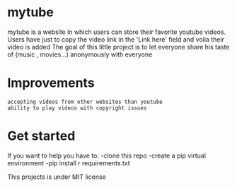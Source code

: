 # mytube
mytube is a website in which users can store their favorite youtube videos. 
Users have just to copy the video link in the 'Link here' field and voila their video is added
The goal of this little project is to let everyone share his taste of (music , movies...) anonymously with everyone

# Improvements 
	accepting videos from other websites than youtube
	ability to play videos with copyright issues

# Get started
If you want to help you have to: 
-clone this repo 
-create a pip virtual environment 
-pip install r requirements.txt 

This projects is under MIT license
